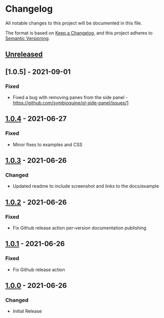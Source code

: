 # Changelog
All notable changes to this project will be documented in this file.

The format is based on [Keep a Changelog](https://keepachangelog.com/en/1.0.0/),
and this project adheres to [Semantic Versioning](https://semver.org/spec/v2.0.0.html).

## [Unreleased]

## [1.0.5] - 2021-09-01

### Fixed

- Fixed a bug with removing panes from the side panel - https://github.com/symbioquine/ol-side-panel/issues/1

## [1.0.4] - 2021-06-27

### Fixed

- Minor fixes to examples and CSS

## [1.0.3] - 2021-06-26

### Changed

- Updated readme to include screenshot and links to the docs/example

## [1.0.2] - 2021-06-26

### Fixed

- Fix Github release action per-version documentation publishing

## [1.0.1] - 2021-06-26

### Fixed

- Fix Github release action

## [1.0.0] - 2021-06-26

### Changed

- Initial Release

[Unreleased]: https://github.com/symbioquine/ol-side-panel/compare/v1.0.5...HEAD
[1.0.4]: https://github.com/symbioquine/ol-side-panel/compare/v1.0.4...v1.0.5
[1.0.4]: https://github.com/symbioquine/ol-side-panel/compare/v1.0.3...v1.0.4
[1.0.3]: https://github.com/symbioquine/ol-side-panel/compare/v1.0.2...v1.0.3
[1.0.2]: https://github.com/symbioquine/ol-side-panel/compare/v1.0.1...v1.0.2
[1.0.1]: https://github.com/symbioquine/ol-side-panel/compare/v1.0.0...v1.0.1
[1.0.0]: https://github.com/symbioquine/ol-side-panel/releases/tag/v1.0.0
